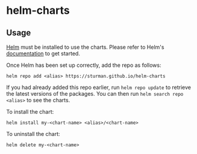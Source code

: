 # helm-charts

## Usage

[Helm](https://helm.sh) must be installed to use the charts.  Please refer to
Helm's [documentation](https://helm.sh/docs) to get started.

Once Helm has been set up correctly, add the repo as follows:

```shell
helm repo add <alias> https://sturman.github.io/helm-charts
```
If you had already added this repo earlier, run `helm repo update` to retrieve
the latest versions of the packages.  You can then run `helm search repo <alias>` to see the charts.

To install the <chart-name> chart:
```shell
helm install my-<chart-name> <alias>/<chart-name>
```
To uninstall the chart:
```shell
helm delete my-<chart-name>
```